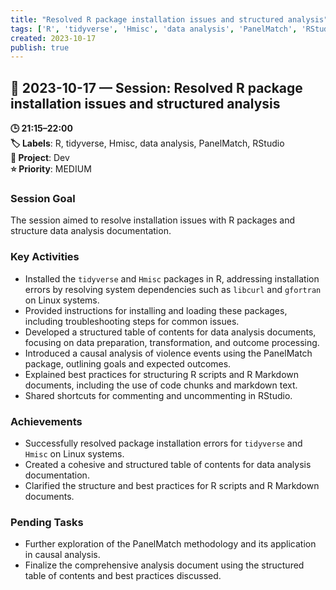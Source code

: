 ```yaml
---
title: "Resolved R package installation issues and structured analysis"
tags: ['R', 'tidyverse', 'Hmisc', 'data analysis', 'PanelMatch', 'RStudio']
created: 2023-10-17
publish: true
---
```


## 📅 2023-10-17 — Session: Resolved R package installation issues and structured analysis

**🕒 21:15–22:00**  
**🏷️ Labels**: R, tidyverse, Hmisc, data analysis, PanelMatch, RStudio  
**📂 Project**: Dev  
**⭐ Priority**: MEDIUM  


### Session Goal
The session aimed to resolve installation issues with R packages and structure data analysis documentation.

### Key Activities
- Installed the `tidyverse` and `Hmisc` packages in R, addressing installation errors by resolving system dependencies such as `libcurl` and `gfortran` on Linux systems.
- Provided instructions for installing and loading these packages, including troubleshooting steps for common issues.
- Developed a structured table of contents for data analysis documents, focusing on data preparation, transformation, and outcome processing.
- Introduced a causal analysis of violence events using the PanelMatch package, outlining goals and expected outcomes.
- Explained best practices for structuring R scripts and R Markdown documents, including the use of code chunks and markdown text.
- Shared shortcuts for commenting and uncommenting in RStudio.

### Achievements
- Successfully resolved package installation errors for `tidyverse` and `Hmisc` on Linux systems.
- Created a cohesive and structured table of contents for data analysis documentation.
- Clarified the structure and best practices for R scripts and R Markdown documents.

### Pending Tasks
- Further exploration of the PanelMatch methodology and its application in causal analysis.
- Finalize the comprehensive analysis document using the structured table of contents and best practices discussed.
